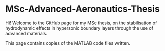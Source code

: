 # MSc-Advanced-Aeronautics-Thesis

Hi! Welcome to the GitHub page for my MSc thesis, on the stabilisation of hydrodynamic effects in hypersonic boundary layers through the use of advanced materials. 

This page contains copies of the MATLAB code files written. 
